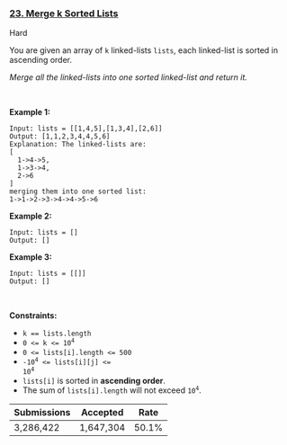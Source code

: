 ### [23. Merge k Sorted Lists](https://leetcode.com/problems/merge-k-sorted-lists)

Hard

You are given an array of `` k `` linked-lists `` lists ``, each linked-list is sorted in ascending order.

_Merge all the linked-lists into one sorted linked-list and return it._

 

<strong class="example">Example 1:</strong>

```
Input: lists = [[1,4,5],[1,3,4],[2,6]]
Output: [1,1,2,3,4,4,5,6]
Explanation: The linked-lists are:
[
  1->4->5,
  1->3->4,
  2->6
]
merging them into one sorted list:
1->1->2->3->4->4->5->6
```

<strong class="example">Example 2:</strong>

```
Input: lists = []
Output: []
```

<strong class="example">Example 3:</strong>

```
Input: lists = [[]]
Output: []
```

 

__Constraints:__

*   `` k == lists.length ``
*   <code>0 <= k <= 10<sup>4</sup></code>
*   `` 0 <= lists[i].length <= 500 ``
*   <code>-10<sup>4</sup> <= lists[i][j] <= 10<sup>4</sup></code>
*   `` lists[i] `` is sorted in __ascending order__.
*   The sum of `` lists[i].length `` will not exceed <code>10<sup>4</sup></code>.

| Submissions    | Accepted     | Rate   |
| -------------- | ------------ | ------ |
| 3,286,422 | 1,647,304 | 50.1% |